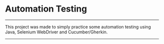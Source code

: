 # Automation Testing
---

This project was made to simply practice some automation testing using Java, Selenium WebDriver and Cucumber/Gherkin.

---
